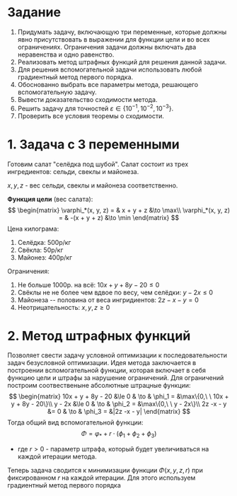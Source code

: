 # Задание
1. Придумать задачу, включающую три переменные, которые должны явно присутствовать в выражении для функции цели и во всех ограничениях. Ограничения задачи должны включать два неравенства и одно равенство.
2. Реализовать метод штрафных функций для решения данной задачи.
3. Для решения вспомогательной задачи использовать любой градиентный метод первого порядка.
4. Обоснованно выбрать все параметры метода, решающего вспомогательную задачу.
5. Вывести доказательство сходимости метода.
6. Решить задачу для точностей $\varepsilon \in \{10^{-1}, 10^{-2}, 10^{-3}\}$.
7. Проверить все условия теоремы о сходимости.

# 1. Задача с 3 переменными

Готовим салат "селёдка под шубой". Салат состоит из трех ингредиентов: сельди, свеклы и майонеза.

$x, y, z$ - вес сельди, свеклы и майонеза соответственно.

__Функция цели__ (вес салата):
$$
\begin{matrix}
    \varphi_*(x, y, z) = & x + y + z    &\to \max\\
    \varphi_*(x, y, z) = & -(x + y + z) &\to \min
\end{matrix}
$$
Цена килограма:

1. Селёдка: $500$р/кг
2. Свёкла: $50$р/кг
3. Майонез: $400$р/кг

Ограничения:

1. Не больше $1000$р. на всё: $10x + y + 8y - 20 \le 0$
2. Свёклы не не более чем вдвое по весу, чем селёдки: $y - 2x \le 0$
3. Майонеза -- половина от веса ингридиентов: $2z -x - y = 0$
4. Неотрицательность: $x,y,z \ge 0$

# 2. Метод штрафных функций
Позволяет свести задачу условной оптимизации к последовательности задач безусловной оптимизации. Идея метода заключается в построении вспомогательной функции, которая включает в себя функцию цели и штрафы за нарушение ограничений. Для ограничений построим соотвественыне абсолютные штрацные функции:
$$
\begin{matrix}
    10x + y + 8y - 20 &\le 0  & \to & \phi_1 = &\max\{0,\ \ 10x + y + 8y - 20\}\\
    y - 2x &\le 0             & \to & \phi_2 = &\max\{0,\ \ y - 2x\}\\
    2z -x - y &= 0            & \to & \phi_3 = &|2z -x - y|
\end{matrix}
$$
Тогда общий вид вспомогательной функции:
$$
\Phi = \varphi_* + r \cdot (\phi_1 + \phi_2 + \phi_3)
$$
* где $r > 0$ - параметр штрафа, который будет увеличиваться на каждой итерации метода.

Теперь задача сводится к минимизации функции $\Phi(x, y, z, r)$ при фиксированном $r$ на каждой итерации. Для этого используем градиентный метод первого порядка